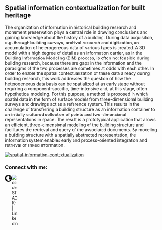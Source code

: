 ## Spatial information contextualization for built heritage

The organization of information in historical building research and monument preservation plays a central role in drawing conclusions and gaining knowledge about the history of a building. During data acquisition, e.g. through building surveys, archival research and digitization, an accumulation of heterogeneous data of various types is created.
A 3D model with a high degree of detail as an information carrier, as in the Building Information Modeling (BIM) process, is often not feasible during building research, because there are gaps in the information and the paradigms of the two processes are sometimes at odds with each other.
In order to enable the spatial contextualization of these data already during building research, this work addresses the question of how the heterogeneous data basis can be spatialized at an early stage without requiring a component-specific, time-intensive and, at this stage, often hypothetical modeling.
For this purpose, a method is proposed in which spatial data in the form of surface models from three-dimensional building surveys and drawings act as a reference system. This results in the challenge of transferring a building structure as an information container to an initially cluttered collection of points and two-dimensional representations in space.
The result is a prototypical application that allows an efficient, three-dimensional modeling of the building structure and facilitates the retrieval and query of the associated documents. By modeling a building structure with a spatially abstracted representation, the information system enables early and process-oriented integration and retrieval of linked information.

[![spatial-information-contextualization](https://img.youtube.com/vi/v0IGAl0QV6o/0.jpg)](https://www.youtube.com/watch?v=v0IGAl0QV6o)

### Connect with me:

[<img align="left" alt="felixhuening.de" width="22px" src="https://raw.githubusercontent.com/iconic/open-iconic/master/svg/globe.svg" />][website]
[<img align="left" alt="codeSTACKr | LinkedIn" width="22px" src="https://cdn.jsdelivr.net/npm/simple-icons@v3/icons/linkedin.svg" />][linkedin]



[website]: https://felixhuening.de
[linkedin]: https://www.linkedin.com/in/felix-h%C3%BCning/
